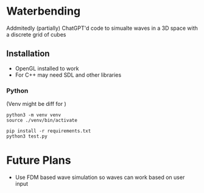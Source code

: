# Waterbending
Addmitedly (partially) ChatGPT'd code to simualte waves in a 3D space with a discrete grid of cubes

## Installation
- OpenGL installed to work
- For C++ may need SDL and other libraries

### Python

(Venv might be diff for )
```
python3 -m venv venv
source ./venv/bin/activate

pip install -r requirements.txt
python3 test.py

```

# Future Plans
- Use FDM based wave simulation so waves can work based on user input
